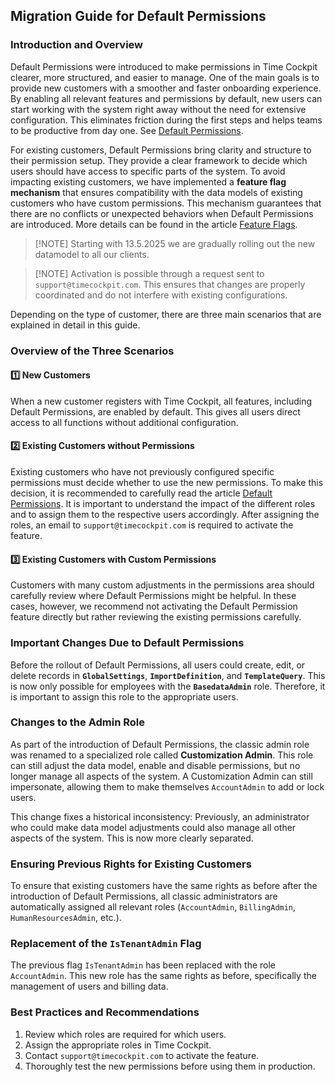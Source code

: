 ## Migration Guide for Default Permissions

### Introduction and Overview

Default Permissions were introduced to make permissions in Time Cockpit clearer, more structured, and easier to manage. One of the main goals is to provide new customers with a smoother and faster onboarding experience. By enabling all relevant features and permissions by default, new users can start working with the system right away without the need for extensive configuration. This eliminates friction during the first steps and helps teams to be productive from day one. See [Default Permissions](~/doc/employee-time-tracking/default-permissions.md).

For existing customers, Default Permissions bring clarity and structure to their permission setup. They provide a clear framework to decide which users should have access to specific parts of the system. To avoid impacting existing customers, we have implemented a **feature flag mechanism** that ensures compatibility with the data models of existing customers who have custom permissions. This mechanism guarantees that there are no conflicts or unexpected behaviors when Default Permissions are introduced. More details can be found in the article [Feature Flags](~/doc/data-model-customization/feature-flags.md).

> [!NOTE] Starting with 13.5.2025 we are gradually rolling out the new datamodel to all our clients. 

> [!NOTE] Activation is possible through a request sent to `support@timecockpit.com`. This ensures that changes are properly coordinated and do not interfere with existing configurations.

Depending on the type of customer, there are three main scenarios that are explained in detail in this guide.

### Overview of the Three Scenarios

#### 1️⃣ **New Customers**

When a new customer registers with Time Cockpit, all features, including Default Permissions, are enabled by default. This gives all users direct access to all functions without additional configuration.

#### 2️⃣ **Existing Customers without Permissions**

Existing customers who have not previously configured specific permissions must decide whether to use the new permissions. To make this decision, it is recommended to carefully read the article [Default Permissions](~/doc/employee-time-tracking/default-permissions.md). It is important to understand the impact of the different roles and to assign them to the respective users accordingly. After assigning the roles, an email to `support@timecockpit.com` is required to activate the feature.

#### 3️⃣ **Existing Customers with Custom Permissions**

Customers with many custom adjustments in the permissions area should carefully review where Default Permissions might be helpful. In these cases, however, we recommend not activating the Default Permission feature directly but rather reviewing the existing permissions carefully.

### Important Changes Due to Default Permissions

Before the rollout of Default Permissions, all users could create, edit, or delete records in **`GlobalSettings`**, **`ImportDefinition`**, and **`TemplateQuery`**. This is now only possible for employees with the **`BasedataAdmin`** role. Therefore, it is important to assign this role to the appropriate users.

### Changes to the Admin Role

As part of the introduction of Default Permissions, the classic admin role was renamed to a specialized role called **Customization Admin**. This role can still adjust the data model, enable and disable permissions, but no longer manage all aspects of the system. A Customization Admin can still impersonate, allowing them to make themselves `AccountAdmin` to add or lock users.

This change fixes a historical inconsistency: Previously, an administrator who could make data model adjustments could also manage all other aspects of the system. This is now more clearly separated.

### Ensuring Previous Rights for Existing Customers

To ensure that existing customers have the same rights as before after the introduction of Default Permissions, all classic administrators are automatically assigned all relevant roles (`AccountAdmin`, `BillingAdmin`, `HumanResourcesAdmin`, etc.).

### Replacement of the `IsTenantAdmin` Flag

The previous flag `IsTenantAdmin` has been replaced with the role `AccountAdmin`. This new role has the same rights as before, specifically the management of users and billing data.

### Best Practices and Recommendations

1. Review which roles are required for which users.
2. Assign the appropriate roles in Time Cockpit.
3. Contact `support@timecockpit.com` to activate the feature.
4. Thoroughly test the new permissions before using them in production.